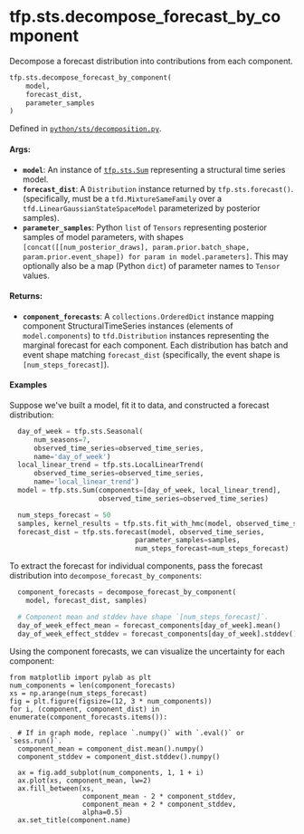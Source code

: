 <div itemscope itemtype="http://developers.google.com/ReferenceObject">
<meta itemprop="name" content="tfp.sts.decompose_forecast_by_component" />
<meta itemprop="path" content="Stable" />
</div>

# tfp.sts.decompose_forecast_by_component

Decompose a forecast distribution into contributions from each component.

``` python
tfp.sts.decompose_forecast_by_component(
    model,
    forecast_dist,
    parameter_samples
)
```



Defined in [`python/sts/decomposition.py`](https://github.com/tensorflow/probability/tree/master/tensorflow_probability/python/sts/decomposition.py).

<!-- Placeholder for "Used in" -->


#### Args:


* <b>`model`</b>: An instance of <a href="../../tfp/sts/Sum.md"><code>tfp.sts.Sum</code></a> representing a structural time series
  model.
* <b>`forecast_dist`</b>: A `Distribution` instance returned by `tfp.sts.forecast()`.
  (specifically, must be a `tfd.MixtureSameFamily` over a
  `tfd.LinearGaussianStateSpaceModel` parameterized by posterior samples).
* <b>`parameter_samples`</b>: Python `list` of `Tensors` representing posterior samples
  of model parameters, with shapes `[concat([[num_posterior_draws],
  param.prior.batch_shape, param.prior.event_shape]) for param in
  model.parameters]`. This may optionally also be a map (Python `dict`) of
  parameter names to `Tensor` values.

#### Returns:


* <b>`component_forecasts`</b>: A `collections.OrderedDict` instance mapping
  component StructuralTimeSeries instances (elements of `model.components`)
  to `tfd.Distribution` instances representing the marginal forecast for
  each component. Each distribution has batch and event shape matching
  `forecast_dist` (specifically, the event shape is
  `[num_steps_forecast]`).

#### Examples

Suppose we've built a model, fit it to data, and constructed a forecast
distribution:

```python
  day_of_week = tfp.sts.Seasonal(
      num_seasons=7,
      observed_time_series=observed_time_series,
      name='day_of_week')
  local_linear_trend = tfp.sts.LocalLinearTrend(
      observed_time_series=observed_time_series,
      name='local_linear_trend')
  model = tfp.sts.Sum(components=[day_of_week, local_linear_trend],
                      observed_time_series=observed_time_series)

  num_steps_forecast = 50
  samples, kernel_results = tfp.sts.fit_with_hmc(model, observed_time_series)
  forecast_dist = tfp.sts.forecast(model, observed_time_series,
                               parameter_samples=samples,
                               num_steps_forecast=num_steps_forecast)
```

To extract the forecast for individual components, pass the forecast
distribution into `decompose_forecast_by_components`:

```python
  component_forecasts = decompose_forecast_by_component(
    model, forecast_dist, samples)

  # Component mean and stddev have shape `[num_steps_forecast]`.
  day_of_week_effect_mean = forecast_components[day_of_week].mean()
  day_of_week_effect_stddev = forecast_components[day_of_week].stddev()
```

Using the component forecasts, we can visualize the uncertainty for each
component:

```
from matplotlib import pylab as plt
num_components = len(component_forecasts)
xs = np.arange(num_steps_forecast)
fig = plt.figure(figsize=(12, 3 * num_components))
for i, (component, component_dist) in enumerate(component_forecasts.items()):

  # If in graph mode, replace `.numpy()` with `.eval()` or `sess.run()`.
  component_mean = component_dist.mean().numpy()
  component_stddev = component_dist.stddev().numpy()

  ax = fig.add_subplot(num_components, 1, 1 + i)
  ax.plot(xs, component_mean, lw=2)
  ax.fill_between(xs,
                  component_mean - 2 * component_stddev,
                  component_mean + 2 * component_stddev,
                  alpha=0.5)
  ax.set_title(component.name)
```
